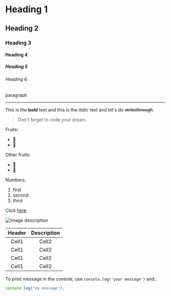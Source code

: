 <!-- Heading -->

# Heading 1

## Heading 2

### Heading 3

#### Heading 4

##### Heading 5

###### Heading 6

<!-- Line -->

paragraph

---

<!-- Text attrubutes -->

This is the **bold** text and this is
the _italic_ text and let's do
~~strikethrough~~.

<!-- Quote -->

> Don't forget to code your dream.

<!-- Bullet list -->

Fruits:

- 🍎
- 🍋

Other fruits:

- 🍑
- 🍐

<!-- Numbered List -->

Numbers:

1. first
2. second
3. third

<!-- Link -->

Click [here](https://github.com/abel9851/TIL)

<!-- Image -->

![image description](https://images.unsplash.com/photo-1542831371-29b0f74f9713?ixid=MXwxMjA3fDB8MHxwaG90by1wYWdlfHx8fGVufDB8fHw%3D&ixlib=rb-1.2.1&auto=format&fit=crop&w=750&q=80)

<!-- Table -->

| Header | Description |
| :----: | :---------: |
| Cell1  |    Cell2    |
| Cell1  |    Cell2    |
| Cell1  |    Cell2    |
| Cell1  |    Cell2    |

<!-- Code -->

To print message in the console, use
`console.log('your message')` and..

```js
console.log("my message");
```
